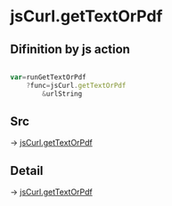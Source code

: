 # jsCurl.getTextOrPdf

## Difinition by js action

```js.js

var=runGetTextOrPdf
	?func=jsCurl.getTextOrPdf
		&urlString
```

## Src

-> [jsCurl.getTextOrPdf](https://github.com/puutaro/CommandClick/blob/master/app/src/main/java/com/puutaro/commandclick/fragment_lib/terminal_fragment/js_interface/JsCurl.kt#L110)

## Detail

-> [jsCurl.getTextOrPdf](https://github.com/puutaro/CommandClick/blob/master/md/developer/js_interface/details/JsCurl/getTextOrPdf.md)
